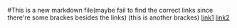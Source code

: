 #This is a new markdown file(maybe fail to find the correct links since there're some brackes besides the links)
(this is another brackes)
[link1](https://www.youtube.com/watch?v=k67e-Icw4ug)
[link2](https://docs.google.com/document/d/1imYmDA9jxAahtM-0pG24BjfkO5F2Q0MVQVtzVYsl_D0/edit)
